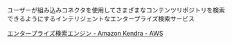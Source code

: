 ユーザーが組み込みコネクタを使用してさまざまなコンテンツリポジトリを検索できるようにするインテリジェントなエンタープライズ検索サービス

[エンタープライズ検索エンジン - Amazon Kendra - AWS](https://aws.amazon.com/jp/kendra/)